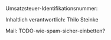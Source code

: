 
Umsatzsteuer-Identifikationsnummer:

Inhaltlich verantwortlich: Thilo Steinke

Mail: TODO-wie-spam-sicher-einbetten?
